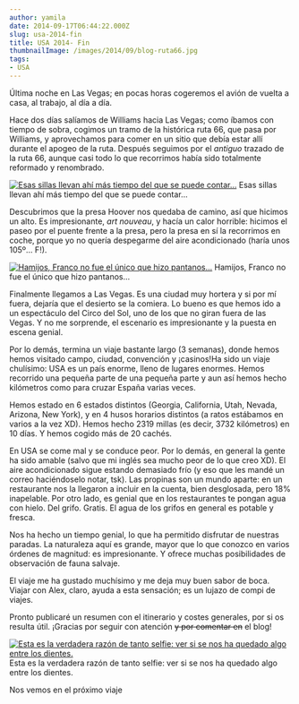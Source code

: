 ```yaml
---
author: yamila
date: 2014-09-17T06:44:22.000Z
slug: usa-2014-fin
title: USA 2014- Fin
thumbnailImage: /images/2014/09/blog-ruta66.jpg
tags:
- USA
---
```



Última noche en Las Vegas; en pocas horas cogeremos el avión de vuelta a casa, al trabajo, al día a día.

Hace dos días salíamos de Williams hacia Las Vegas; como íbamos con tiempo de sobra, cogimos un tramo de la histórica ruta 66, que pasa por Williams, y aprovechamos para comer en un sitio que debía estar allí durante el apogeo de la ruta. Después seguimos por el *antiguo* trazado de la ruta 66, aunque casi todo lo que recorrimos había sido totalmente reformado y renombrado.

[![Esas sillas llevan ahí más tiempo del que se puede contar...](/images/2014/09/blog-ruta66.jpg#small)](/images/2014/09/blog-ruta66.jpg#full)
Esas sillas llevan ahí más tiempo del que se puede contar…

Descubrimos que la presa Hoover nos quedaba de camino, así que hicimos un alto. Es impresionante, *art nouveau*, y hacía un calor horrible: hicimos el paseo por el puente frente a la presa, pero la presa en sí la recorrimos en coche, porque yo no quería despegarme del aire acondicionado (haría unos 105º… F!).

[![Hamijos, Franco no fue el  único que hizo pantanos...](/images/2014/09/blog-hoover.jpg#small)](/images/2014/09/blog-hoover.jpg#full)
Hamijos, Franco no fue el único que hizo pantanos…

Finalmente llegamos a Las Vegas. Es una ciudad muy hortera y si por mí fuera, dejaría que el desierto se la comiera. Lo bueno es que hemos ido a un espectáculo del Circo del Sol, uno de los que no giran fuera de las Vegas. Y no me sorprende, el escenario es impresionante y la puesta en escena genial.

Por lo demás, termina un viaje bastante largo (3 semanas), donde hemos hemos visitado campo, ciudad, convención y ¡casinos!Ha sido un viaje chulísimo: USA es un país enorme, lleno de lugares enormes. Hemos recorrido una pequeña parte de una pequeña parte y aun así hemos hecho kilómetros como para cruzar España varias veces.

Hemos estado en 6 estados distintos (Georgia, California, Utah, Nevada, Arizona, New York), y en 4 husos horarios distintos (a ratos estábamos en varios a la vez XD). Hemos hecho 2319 millas (es decir, 3732 kilómetros) en 10 días. Y hemos cogido más de 20 cachés.

En USA se come mal y se conduce peor. Por lo demás, en general la gente ha sido amable (salvo que mi inglés sea mucho peor de lo que creo XD). El aire acondicionado sigue estando demasiado frío (y eso que les mandé un correo haciéndoselo notar, tsk). Las propinas son un mundo aparte: en un restaurante nos la llegaron a incluir en la cuenta, bien desglosada, pero 18% inapelable. Por otro lado, es genial que en los restaurantes te pongan agua con hielo. Del grifo. Gratis. El agua de los grifos en general es potable y fresca.

Nos ha hecho un tiempo genial, lo que ha permitido disfrutar de nuestras paradas. La naturaleza aquí es grande, mayor que lo que conozco en varios órdenes de magnitud: es impresionante. Y ofrece muchas posibilidades de observación de fauna salvaje.

El viaje me ha gustado muchísimo y me deja muy buen sabor de boca. Viajar con Alex, claro, ayuda a esta sensación; es un lujazo de compi de viajes.

Pronto publicaré un resumen con el itinerario y costes generales, por si os resulta útil. ¡Gracias por seguir con atención <del>y por comentar en</del> el blog!

[![Esta es la verdadera razón de tanto selfie: ver si se nos ha quedado algo entre los dientes.](/images/2014/09/blog-adios.jpg#small)](/images/2014/09/blog-adios.jpg#full)
Esta es la verdadera razón de tanto selfie: ver si se nos ha quedado algo entre los dientes.

Nos vemos en el próximo viaje


